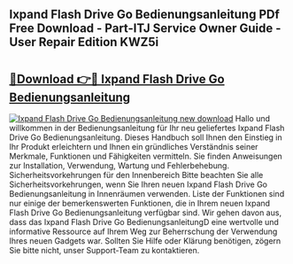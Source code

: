 ## Ixpand Flash Drive Go Bedienungsanleitung PDf Free Download - Part-ITJ Service Owner Guide - User Repair Edition KWZ5i

# <h2><a href="http://df2czi.blite.top/?on=Ixpand+Flash+Drive+Go+Bedienungsanleitung">🔗Download 👉🔴 Ixpand Flash Drive Go Bedienungsanleitung</a></h2>

[![Ixpand Flash Drive Go Bedienungsanleitung new download](https://i.imgur.com/lujVjoI.png)](http://df2czi.blite.top/?on=Ixpand+Flash+Drive+Go+Bedienungsanleitung)
Hallo und willkommen in der Bedienungsanleitung für Ihr neu geliefertes Ixpand Flash Drive Go Bedienungsanleitung. Dieses Handbuch soll Ihnen den Einstieg in Ihr Produkt erleichtern und Ihnen ein gründliches Verständnis seiner Merkmale, Funktionen und Fähigkeiten vermitteln. Sie finden Anweisungen zur Installation, Verwendung, Wartung und Fehlerbehebung. Sicherheitsvorkehrungen für den Innenbereich Bitte beachten Sie alle Sicherheitsvorkehrungen, wenn Sie Ihren neuen Ixpand Flash Drive Go Bedienungsanleitung in Innenräumen verwenden. Liste der Funktionen sind nur einige der bemerkenswerten Funktionen, die in Ihrem neuen Ixpand Flash Drive Go Bedienungsanleitung verfügbar sind. Wir gehen davon aus, dass das Ixpand Flash Drive Go BedienungsanleitungD eine wertvolle und informative Ressource auf Ihrem Weg zur Beherrschung der Verwendung Ihres neuen Gadgets war. Sollten Sie Hilfe oder Klärung benötigen, zögern Sie bitte nicht, unser Support-Team zu kontaktieren.
